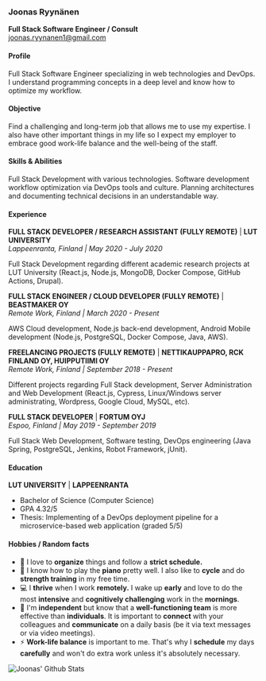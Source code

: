 ### Joonas Ryynänen

**Full Stack Software Engineer / Consult**  
joonas.ryynanen1@gmail.com

#### Profile

Full Stack Software Engineer specializing in web technologies and DevOps. I understand programming concepts in a deep level and know how to optimize my workflow.

#### Objective

Find a challenging and long-term job that allows me to use my expertise. I also have other important things in my life so I expect my employer to embrace good work-life balance and the well-being of the staff.

#### Skills & Abilities

Full Stack Development with various technologies. Software development workflow optimization via DevOps tools and culture. Planning architectures and documenting technical decisions in an understandable way.

#### Experience

**FULL STACK DEVELOPER / RESEARCH ASSISTANT (FULLY REMOTE)** | **LUT UNIVERSITY**  
_Lappeenranta, Finland | May 2020 - July 2020_

Full Stack Development regarding different academic research projects at LUT University (React.js, Node.js, MongoDB, Docker Compose, GitHub Actions, Drupal).

**FULL STACK ENGINEER / CLOUD DEVELOPER (FULLY REMOTE)** | **BEASTMAKER OY**  
_Remote Work, Finland | March 2020 - Present_

AWS Cloud development, Node.js back-end development, Android Mobile development (Node.js, PostgreSQL, Docker Compose, Java, AWS).

**FREELANCING PROJECTS (FULLY REMOTE)** | **NETTIKAUPPAPRO, RCK FINLAND OY, HUIPPUTIIMI OY**  
_Remote Work, Finland | September 2018 - Present_

Different projects regarding Full Stack development, Server Administration and Web Development (React.js, Cypress, Linux/Windows server administrating, Wordpress, Google Cloud, MySQL, etc).

**FULL STACK DEVELOPER** | **FORTUM OYJ**  
_Espoo, Finland | May 2019 - September 2019_

Full Stack Web Development, Software testing, DevOps engineering (Java Spring, PostgreSQL, Jenkins, Robot Framework, jUnit).

#### Education

**LUT UNIVERSITY** | **LAPPEENRANTA**

- Bachelor of Science (Computer Science)
- GPA 4.32/5
- Thesis: Implementing of a DevOps deployment pipeline for a microservice-based web application (graded 5/5)

#### Hobbies / Random facts

- :calendar: I love to **organize** things and follow a **strict schedule.**
- :bicyclist: I know how to play the **piano** pretty well. I also like to **cycle** and do **strength training** in my free time.
- :computer: I **thrive** when I work **remotely.** I wake up **early** and love to do the most **intensive** and **cognitively challenging** work in the **mornings**.
- :speech_balloon: I'm **independent** but know that a **well-functioning team** is more effective than **individuals**. It is important to **connect** with your colleagues and **communicate** on a daily basis (be it via text messages or via video meetings).
- :zap: **Work-life balance** is important to me. That's why I **schedule** my days **carefully** and won't do extra work unless it's absolutely necessary.

![Joonas' Github Stats](https://github-readme-stats.vercel.app/api?username=JonesTPG&show_icons=true&hide_border=true)
